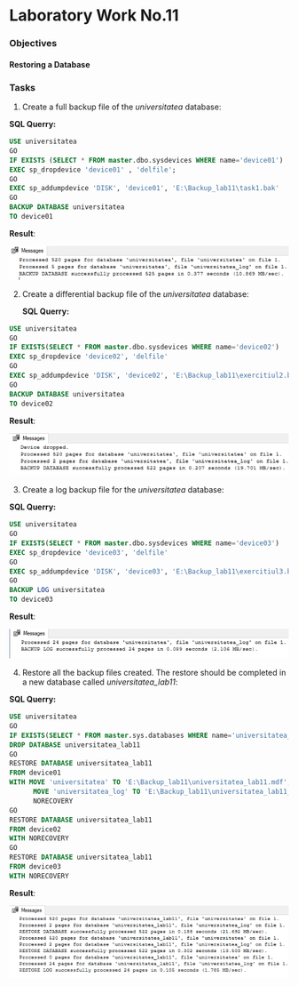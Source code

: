 # Laboratory Work No.11


### Objectives

#### Restoring a Database

### Tasks

1. Create a full backup file of the _universitatea_ database:

  __SQL Querry:__
  
  ```sql
USE universitatea
GO
IF EXISTS (SELECT * FROM master.dbo.sysdevices WHERE name='device01')
EXEC sp_dropdevice 'device01' , 'delfile';
GO
EXEC sp_addumpdevice 'DISK', 'device01', 'E:\Backup_lab11\task1.bak'
GO
BACKUP DATABASE universitatea
TO device01
  ```
__Result__:

![a](/lab11/1.PNG)

2. Create a differential backup file of the _universitatea_ database:

    __SQL Querry:__
  
  ```sql
USE universitatea
GO
IF EXISTS(SELECT * FROM master.dbo.sysdevices WHERE name='device02')
EXEC sp_dropdevice 'device02', 'delfile'
GO
EXEC sp_addumpdevice 'DISK', 'device02', 'E:\Backup_lab11\exercitiul2.bak'
GO
BACKUP DATABASE universitatea
TO device02
  ```
__Result__:

![a](/lab11/2.PNG)

3. Create a log backup file for the _universitatea_ database:

  __SQL Querry:__

  ```sql
USE universitatea
GO
IF EXISTS(SELECT * FROM master.dbo.sysdevices WHERE name='device03')
EXEC sp_dropdevice 'device03', 'delfile'
GO
EXEC sp_addumpdevice 'DISK', 'device03', 'E:\Backup_lab11\exercitiul3.bak'
GO
BACKUP LOG universitatea
TO device03
  ```
__Result__:

![a](/lab11/3.PNG) 

4. Restore all the backup files created. The restore should be completed in a new database called _universitatea_lab11_:

  __SQL Querry:__
  
  ```sql
USE universitatea
GO
IF EXISTS(SELECT * FROM master.sys.databases WHERE name='universitatea_lab11')
DROP DATABASE universitatea_lab11
GO
RESTORE DATABASE universitatea_lab11
FROM device01
WITH MOVE 'universitatea' TO 'E:\Backup_lab11\universitatea_lab11.mdf',
		MOVE 'universitatea_log' TO 'E:\Backup_lab11\universitatea_lab11_log.ldf',
		NORECOVERY
GO
RESTORE DATABASE universitatea_lab11
FROM device02
WITH NORECOVERY
GO
RESTORE DATABASE universitatea_lab11
FROM device03
WITH NORECOVERY
  ```
__Result__:

![a](/lab11/4.PNG)
